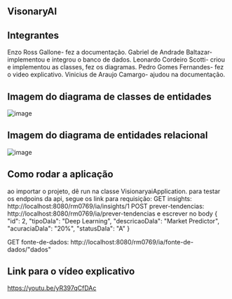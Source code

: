 ## VisonaryAI

## Integrantes

Enzo Ross Gallone- fez a documentação.
Gabriel de Andrade Baltazar- implementou e integrou o banco de dados.
Leonardo Cordeiro Scotti- criou e implementou as classes, fez os diagramas.
Pedro Gomes Fernandes- fez o video explicativo.
Vinicius de Araujo Camargo- ajudou na documentação.

## Imagem do diagrama de classes de entidades
![image](https://github.com/leocscotti/sprint1-java/assets/126523762/061f04dd-7e43-4aa0-940d-50f7d2433c7b)

## Imagem do diagrama de entidades relacional
![image](https://github.com/leocscotti/sprint1-java/assets/126523762/b38a5d2d-765f-48ff-b6d4-eb15217c4d02)


## Como rodar a aplicação
ao importar o projeto, dê run na classe VisionaryaiApplication.
para testar os endpoins da api, segue os link para requisição:
GET insights: http://localhost:8080/rm0769/ia/insights/1
POST prever-tendencias: http://localhost:8080/rm0769/ia/prever-tendencias e escrever no body
{
    "id": 2,
    "tipoDaIa": "Deep Learning",
    "descricaoDaIa": "Market Predictor",
    "acuraciaDaIa": "20%",
    "statusDaIa": "A"
}

GET fonte-de-dados: http://localhost:8080/rm0769/ia/fonte-de-dados/"dados" 

## Link para o vídeo explicativo
https://youtu.be/yR397qCfDAc
